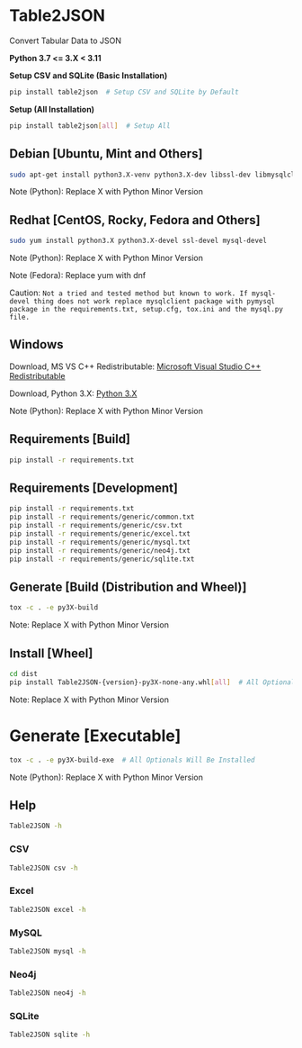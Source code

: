 # Table2JSON
Convert Tabular Data to JSON

**Python 3.7 <= 3.X < 3.11**

**Setup CSV and SQLite (Basic Installation)**
```bash
pip install table2json  # Setup CSV and SQLite by Default
```

**Setup (All Installation)**
```bash
pip install table2json[all]  # Setup All
```

## Debian [Ubuntu, Mint and Others]
```bash
sudo apt-get install python3.X-venv python3.X-dev libssl-dev libmysqlclient-dev build-essential
```
Note (Python): Replace X with Python Minor Version

## Redhat [CentOS, Rocky, Fedora and Others]
```bash
sudo yum install python3.X python3.X-devel ssl-devel mysql-devel
```
Note (Python): Replace X with Python Minor Version

Note (Fedora): Replace yum with dnf

Caution: ```Not a tried and tested method but known to work. If mysql-devel thing does not work replace mysqlclient package with pymysql package in the requirements.txt, setup.cfg, tox.ini and the mysql.py file.```

## Windows
Download, MS VS C++ Redistributable: [Microsoft Visual Studio C++ Redistributable]

Download, Python 3.X: [Python 3.X]

Note (Python): Replace X with Python Minor Version

## Requirements [Build]
```bash
pip install -r requirements.txt
```

## Requirements [Development]
```bash
pip install -r requirements.txt
pip install -r requirements/generic/common.txt
pip install -r requirements/generic/csv.txt
pip install -r requirements/generic/excel.txt
pip install -r requirements/generic/mysql.txt
pip install -r requirements/generic/neo4j.txt
pip install -r requirements/generic/sqlite.txt
```

## Generate [Build (Distribution and Wheel)]
```bash
tox -c . -e py3X-build
```

Note: Replace X with Python Minor Version

## Install [Wheel]
```bash
cd dist
pip install Table2JSON-{version}-py3X-none-any.whl[all]  # All Optionals Will Be Installed
```
Note: Replace X with Python Minor Version

# Generate [Executable]
```bash
tox -c . -e py3X-build-exe  # All Optionals Will Be Installed
```
Note (Python): Replace X with Python Minor Version

## Help
```bash
Table2JSON -h
```

### CSV
```bash
Table2JSON csv -h
```

### Excel
```bash
Table2JSON excel -h
```

### MySQL
```bash
Table2JSON mysql -h
```

### Neo4j
```bash
Table2JSON neo4j -h
```

### SQLite
```bash
Table2JSON sqlite -h
```

[Microsoft Visual Studio C++ Redistributable]: https://www.microsoft.com/en-in/download/details.aspx?id=48145
[Python 3.X]: https://www.python.org/downloads/windows/
